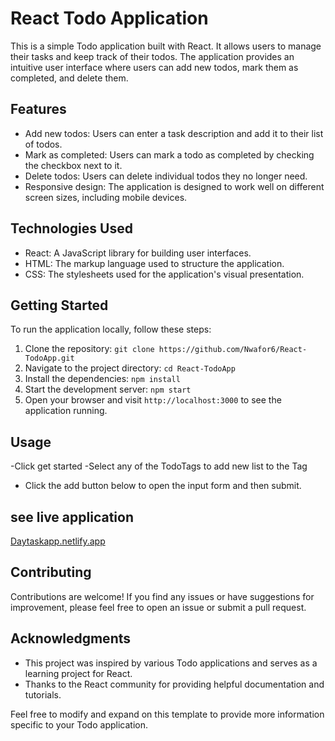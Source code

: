 # React Todo Application

This is a simple Todo application built with React. It allows users to manage their tasks and keep track of their todos. The application provides an intuitive user interface where users can add new todos, mark them as completed, and delete them.

## Features

- Add new todos: Users can enter a task description and add it to their list of todos.
- Mark as completed: Users can mark a todo as completed by checking the checkbox next to it.
- Delete todos: Users can delete individual todos they no longer need.
- Responsive design: The application is designed to work well on different screen sizes, including mobile devices.

## Technologies Used

- React: A JavaScript library for building user interfaces.
- HTML: The markup language used to structure the application.
- CSS: The stylesheets used for the application's visual presentation.

## Getting Started

To run the application locally, follow these steps:

1. Clone the repository: `git clone https://github.com/Nwafor6/React-TodoApp.git`
2. Navigate to the project directory: `cd React-TodoApp`
3. Install the dependencies: `npm install`
4. Start the development server: `npm start`
5. Open your browser and visit `http://localhost:3000` to see the application running.

## Usage

-Click get started
-Select any of the TodoTags to add new list to the Tag
- Click the add button below to open the input form and then submit.


## see live application

[Daytaskapp.netlify.app](https://daytaskapp.netlify.app/)

## Contributing

Contributions are welcome! If you find any issues or have suggestions for improvement, please feel free to open an issue or submit a pull request.

## Acknowledgments

- This project was inspired by various Todo applications and serves as a learning project for React.
- Thanks to the React community for providing helpful documentation and tutorials.


Feel free to modify and expand on this template to provide more information specific to your Todo application.
